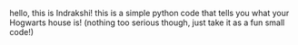 hello, this is Indrakshi!
this is a simple python code that tells you what your Hogwarts house is!
(nothing too serious though, just take it as a fun small code!)
